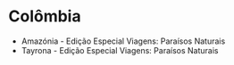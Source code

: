 # Colômbia

* Amazónia - Edição Especial Viagens: Paraísos Naturais
* Tayrona - Edição Especial Viagens: Paraísos Naturais